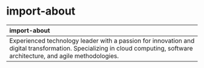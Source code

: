 # import-about

| import-about |
| :---- |
| Experienced technology leader with a passion for innovation and digital transformation. Specializing in cloud computing, software architecture, and agile methodologies. |
